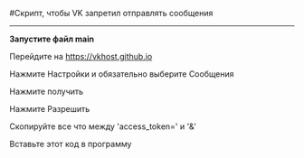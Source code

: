 #Скрипт, чтобы VK запретил отправлять сообщения
___
**Запустите файл main**

Перейдите на https://vkhost.github.io

Нажмите Настройки и обязательно выберите Сообщения

Нажмите получить

Нажмите Разрешить

Скопируйте все что между 'access_token=' и '&'

Вставьте этот код в программу